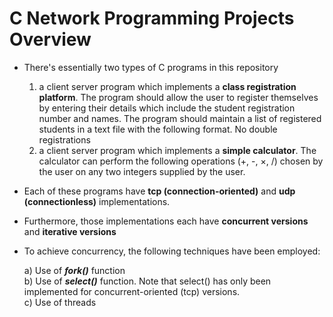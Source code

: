 # C Network Programming Projects Overview

- There's essentially two types of C programs in this repository
  1. a client server program which implements a **class registration platform**. The program should allow the user to register themselves by entering their details which include the student registration number and names. The program should maintain a list of registered students in a text file with the following format. No double registrations
  2. a client server program which implements a **simple calculator**. The calculator can perform the following operations (+, -, ×, /) chosen by the user on any two integers supplied by the user.

- Each of these programs have **tcp (connection-oriented)** and **udp (connectionless)** implementations.
- Furthermore, those implementations each have **concurrent versions** and **iterative versions**
- To achieve concurrency, the following techniques have been employed:

  a) Use of *__fork()__* function <br>
  b) Use of *__select()__* function. Note that select() has only been implemented for concurrent-oriented (tcp) versions.<br>
  c) Use of threads<br>
